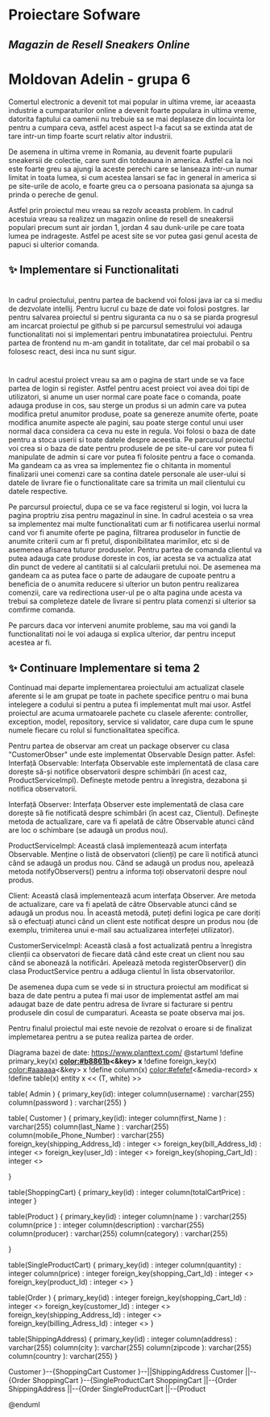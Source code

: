 # Proiectare Sofware
## _Magazin de Resell Sneakers Online_

#
#
#
# Moldovan Adelin - grupa 6


Comertul electronic a devenit tot mai popular in ultima vreme, iar aceaasta industrie a cumparaturilor online a devenit foarte populara in ultima vreme, datorita faptului ca oamenii nu trebuie sa se mai deplaseze din locuinta lor pentru a cumpara ceva, astfel acest aspect l-a facut sa se extinda atat de tare intr-un timp foarte scurt relativ altor industrii.

De asemena in ultima vreme in Romania, au devenit foarte pupularii sneakersii de colectie, care sunt din totdeauna in america. Astfel ca la noi este foarte greu sa ajungi la aceste perechi care se lanseaza intr-un numar limitat in toata lumea, si cum acestea lansari se fac in general in america si pe site-urile de acolo, e foarte greu ca o persoana pasionata sa ajunga sa prinda o pereche de genul. 

Astfel prin proiectul meu vreau sa rezolv aceasta problem. In cadrul acestuia vreau sa realizez un magazin online de resell de sneakersii populari precum sunt air jordan 1, jordan 4 sau dunk-urile pe care toata lumea pe indrageste. Astfel pe acest site se vor putea gasi genul acesta de papuci si ulterior comanda. 



## ✨ Implementare si Functionalitati

#
In cadrul proiectului, pentru partea de backend voi folosi java iar ca si mediu de dezvolate intellij. Pentru lucrul cu baze de date voi folosi postgres. Iar pentru salvarea proiectul si pentru siguranta ca nu o sa se piarda progresul am incarcat proiectul pe github si pe parcursul semestrului voi adauga functionalitati noi si implementari pentru imbunatatirea proiectului.
Pentru partea de frontend nu m-am gandit in totalitate, dar cel mai probabil o sa folosesc
react, desi inca nu sunt sigur.

#
In cadrul acestui proiect vreau sa am o pagina de start unde se va face partea de login si register. Astfel pentru acest proiect voi avea doi tipi de utilizatori, si anume un user normal care poate face o comanda, poate adauga produse in cos, sau sterge un produs si un admin care va putea modifica pretul anumitor produse, poate sa genereze anumite oferte, poate modifica anumite aspecte ale pagini, sau poate sterge contul unui user normal daca considera ca ceva nu este in regula. Voi folosi o baza de date pentru a stoca userii si toate datele despre aceestia. Pe parcusul proiectul voi crea si o baza de date pentru produsele de pe site-ul care vor putea fi manipulate de admin si care vor putea fi folosite pentru a face o comanda. Ma gandeam ca as vrea sa implementez fie o chitanta in momentul finalizarii unei comenzi care sa contina datele personale ale user-ului si datele de livrare fie o functionalitate care sa trimita un mail clientului cu datele respective.

Pe parcursul proiectul, dupa ce se va face registerul si login, voi lucra la pagina proptriu zisa pentru magazinul in sine. In cadrul acesteia o sa vrea sa implementez mai multe functionalitati cum ar fi notificarea userlui normal cand vor fi anumite oferte pe pagina, filtrarea produselor in functie de anumite criterii cum ar fi pretul, disponibilitatea marimilor, etc si de asemenea afisarea tuturor produselor. Pentru partea de comanda clientul va putea adauga cate produse doreste in cos, iar acesta se va actualiza atat din punct de vedere al cantitatii si al calcularii pretului noi. De asemenea ma gandeam ca as putea face o parte de adaugare de cupoate pentru a beneficia de o anumita reducere si ulterior un buton pentru realizarea comenzii, care va redirectiona user-ul pe o alta pagina unde acesta va trebui sa completeze datele de livrare si pentru plata comenzi si ulterior sa comfirme comanda. 

Pe parcurs daca vor interveni anumite probleme, sau ma voi gandi la functionalitati noi le voi adauga si explica ulterior, dar pentru inceput acestea ar fi.


## ✨  Continuare Implementare si tema 2

Continuad mai departe implementarea proiectului am actualizat clasele aferente si le am grupat pe toate in pachete specifice pentru o mai buna intelegere a codului si pentru a putea fi implementat mult mai usor. Astfel proiectul are acuma urmatoarele pachete cu clasele aferente: controller, exception, model, repository, service si validator, care dupa cum le spune numele fiecare cu rolul si functionalitatea specifica. 

Pentru partea de observar am creat un package observer cu clasa "CustomerObser" unde este implementat Observable Design patter. Asfel: Interfață Observable: Interfața Observable este implementată de clasa care dorește să-și notifice observatorii despre schimbări (în acest caz, ProductServiceImpl). Definește metode pentru a înregistra, dezabona și notifica observatorii.

Interfață Observer: Interfața Observer este implementată de clasa care dorește să fie notificată despre schimbări (în acest caz, Clientul). Definește metoda de actualizare, care va fi apelată de către Observable atunci când are loc o schimbare (se adaugă un produs nou).

ProductServiceImpl: Această clasă implementează acum interfața Observable. Menține o listă de observatori (clienți) pe care îi notifică atunci când se adaugă un produs nou. Când se adaugă un produs nou, apelează metoda notifyObservers() pentru a informa toți observatorii despre noul produs.

Client: Această clasă implementează acum interfața Observer. Are metoda de actualizare, care va fi apelată de către Observable atunci când se adaugă un produs nou. În această metodă, puteți defini logica pe care doriți să o efectuați atunci când un client este notificat despre un produs nou (de exemplu, trimiterea unui e-mail sau actualizarea interfeței utilizator).

CustomerServiceImpl: Această clasă a fost actualizată pentru a înregistra clienții ca observatori de fiecare dată când este creat un client nou sau când se abonează la notificări. Apelează metoda registerObserver() din clasa ProductService pentru a adăuga clientul în lista observatorilor.

De asemenea dupa cum se vede si in structura proiectul am modificat si baza de date pentru a putea fi mai usor de implementat astfel am mai adaugat baze de date pentru adresa de livrare si facturare si pentru produsele din cosul de cumparaturi. Aceasta se poate observa mai jos.

Pentru finalul proiectul mai este nevoie de rezolvat o eroare si de finalizat implemetarea pentru a se putea realiza partea de order.

Diagrama bazei de date: https://www.planttext.com/
@startuml
!define primary_key(x) <b><color:#b8861b><&key></color> x</b>
!define foreign_key(x) <color:#aaaaaa><&key></color> x
!define column(x) <color:#efefef><&media-record></color> x
!define table(x) entity x << (T, white) >>

table( Admin ) {
   primary_key(id): integer
   column(username) : varchar(255) 
   column(password ) : varchar(255)
}

table( Customer ) {
   primary_key(id): integer
   column(first_Name ) : varchar(255)
   column(last_Name ) : varchar(255)
   column(mobile_Phone_Number) : varchar(255)
   foreign_key(shipping_Address_Id) : integer <<FK>>
   foreign_key(bill_Address_Id) : integer <<FK>>
   foreign_key(user_Id) : integer <<FK>>
   foreign_key(shoping_Cart_Id) : integer <<FK>>
   
}

table(ShoppingCart) {
   primary_key(id) : integer
   column(totalCartPrice) : integer
}


table(Product ) {
   primary_key(id) : integer
   column(name ) : varchar(255)
   column(price ) : integer
   column(description) : varchar(255)
   column(producer) : varchar(255)
   column(category) : varchar(255) 
  
}

table(SingleProductCart) {
   primary_key(id) : integer
   column(quantity) : integer
   column(price) : integer
   foreign_key(shopping_Cart_Id) : integer <<FK>>
   foreign_key(product_Id) : integer <<FK>>
}


table(Order ) {
   primary_key(id) : integer
   foreign_key(shopping_Cart_Id) : integer <<FK>>
   foreign_key(customer_Id) : integer <<FK>>
   foreign_key(shipping_Address_Id) : integer <<FK>>
   foreign_key(billing_Adress_Id) : integer <<FK>>
}



table(ShippingAddress) {
   primary_key(id) : integer
   column(address) : varchar(255)
   column(city ): varchar(255)
   column(zipcode ): varchar(255)
   column(country ): varchar(255)
} 


Customer }--{ShoppingCart
Customer }--||ShippingAddress
Customer ||--{Order
ShoppingCart }--{SingleProductCart
ShoppingCart ||--{Order
ShippingAddress ||--{Order
SingleProductCart ||--{Product

@enduml




[//]: # (These are reference links used in the body of this note and get stripped out when the markdown processor does its job. There is no need to format nicely because it shouldn't be seen. Thanks SO - http://stackoverflow.com/questions/4823468/store-comments-in-markdown-syntax)

   [dill]: <https://github.com/joemccann/dillinger>
   [git-repo-url]: <https://github.com/joemccann/dillinger.git>
   [john gruber]: <http://daringfireball.net>
   [df1]: <http://daringfireball.net/projects/markdown/>
   [markdown-it]: <https://github.com/markdown-it/markdown-it>
   [Ace Editor]: <http://ace.ajax.org>
   [node.js]: <http://nodejs.org>
   [Twitter Bootstrap]: <http://twitter.github.com/bootstrap/>
   [jQuery]: <http://jquery.com>
   [@tjholowaychuk]: <http://twitter.com/tjholowaychuk>
   [express]: <http://expressjs.com>
   [AngularJS]: <http://angularjs.org>
   [Gulp]: <http://gulpjs.com>

   [PlDb]: <https://github.com/joemccann/dillinger/tree/master/plugins/dropbox/README.md>
   [PlGh]: <https://github.com/joemccann/dillinger/tree/master/plugins/github/README.md>
   [PlGd]: <https://github.com/joemccann/dillinger/tree/master/plugins/googledrive/README.md>
   [PlOd]: <https://github.com/joemccann/dillinger/tree/master/plugins/onedrive/README.md>
   [PlMe]: <https://github.com/joemccann/dillinger/tree/master/plugins/medium/README.md>
   [PlGa]: <https://github.com/RahulHP/dillinger/blob/master/plugins/googleanalytics/README.md>
